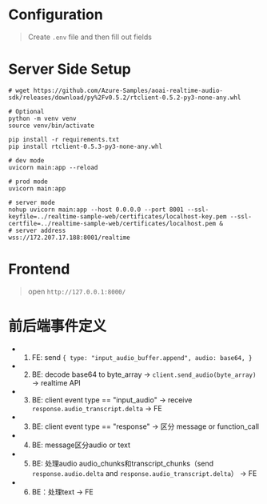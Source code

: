 # Configuration

> Create `.env` file and then fill out fields

# Server Side Setup

```shell
# wget https://github.com/Azure-Samples/aoai-realtime-audio-sdk/releases/download/py%2Fv0.5.2/rtclient-0.5.2-py3-none-any.whl

# Optional
python -m venv venv
source venv/bin/activate

pip install -r requirements.txt
pip install rtclient-0.5.3-py3-none-any.whl

# dev mode
uvicorn main:app --reload

# prod mode
uvicorn main:app

# server mode
nohup uvicorn main:app --host 0.0.0.0 --port 8001 --ssl-keyfile=../realtime-sample-web/certificates/localhost-key.pem --ssl-certfile=../realtime-sample-web/certificates/localhost.pem &
# server address
wss://172.207.17.188:8001/realtime
```

# Frontend

> open `http://127.0.0.1:8000/`


# 前后端事件定义
- 1. FE: send `{
        type: "input_audio_buffer.append",
        audio: base64,
      }`
- 2. BE: decode base64 to byte_array -> `client.send_audio(byte_array)` -> realtime API
- 3. BE: client event type == "input_audio" -> receive `response.audio_transcript.delta` -> FE
- 3. BE: client event type == "response" -> 区分 message or function_call
- 4. BE: message区分audio or text
- 5. BE: 处理audio audio_chunks和transcript_chunks（send `response.audio.delta` and `response.audio_transcript.delta`） -> FE
- 6. BE：处理text -> FE